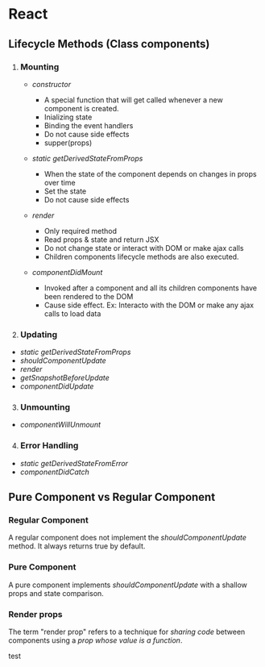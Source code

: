 # React

## **Lifecycle Methods** (Class components)

1. ### **Mounting**

   - _constructor_

     - A special function that will get called whenever a new component is created.
     - Inializing state
     - Binding the event handlers
     - Do not cause side effects
     - supper(props)

   - _static getDerivedStateFromProps_
     - When the state of the component depends on changes in props over time
     - Set the state
     - Do not cause side effects
   - _render_
     - Only required method
     - Read props & state and return JSX
     - Do not change state or interact with DOM or make ajax calls
     - Children components lifecycle methods are also executed.
   - _componentDidMount_
     - Invoked after a component and all its children components have been rendered to the DOM
     - Cause side effect. Ex: Interacto with the DOM or make any ajax calls to load data

2. ### **Updating**

- _static getDerivedStateFromProps_
- _shouldComponentUpdate_
- _render_
- _getSnapshotBeforeUpdate_
- _componentDidUpdate_

3. ### **Unmounting**

- _componentWillUnmount_

4. ### **Error Handling**

- _static getDerivedStateFromError_
- _componentDidCatch_


## Pure Component vs Regular Component

### Regular Component
A regular component does not implement the _shouldComponentUpdate_ method. It always returns true by default.

### Pure Component
A pure component implements _shouldComponentUpdate_ with a shallow props and state comparison.

### Render props
The term "render prop" refers to a technique for *sharing code* between components using a *prop whose value is a function*.

test